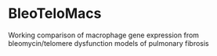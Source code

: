 # BleoTeloMacs
Working comparison of macrophage gene expression from bleomycin/telomere dysfunction models of pulmonary fibrosis
